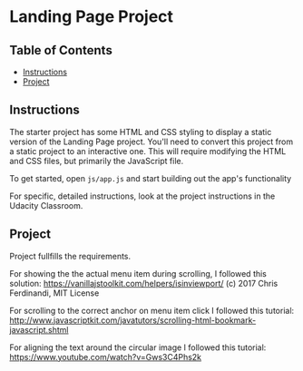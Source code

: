 # Landing Page Project

## Table of Contents

* [Instructions](#instructions)
* [Project](#project)

## Instructions

The starter project has some HTML and CSS styling to display a static version of the Landing Page project. You'll need to convert this project from a static project to an interactive one. This will require modifying the HTML and CSS files, but primarily the JavaScript file.

To get started, open `js/app.js` and start building out the app's functionality

For specific, detailed instructions, look at the project instructions in the Udacity Classroom.


## Project

Project fullfills the requirements.

For showing the the actual menu item during scrolling, I followed this solution: https://vanillajstoolkit.com/helpers/isinviewport/
(c) 2017 Chris Ferdinandi, MIT License

For scrolling to the correct anchor on menu item click I followed this tutorial: http://www.javascriptkit.com/javatutors/scrolling-html-bookmark-javascript.shtml

For aligning the text around the circular image I followed this tutorial: https://www.youtube.com/watch?v=Gws3C4Phs2k
